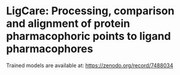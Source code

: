 # LigCare: Processing, comparison and alignment of protein pharmacophoric points to ligand pharmacophores

Trained models are available at: https://zenodo.org/record/7488034
